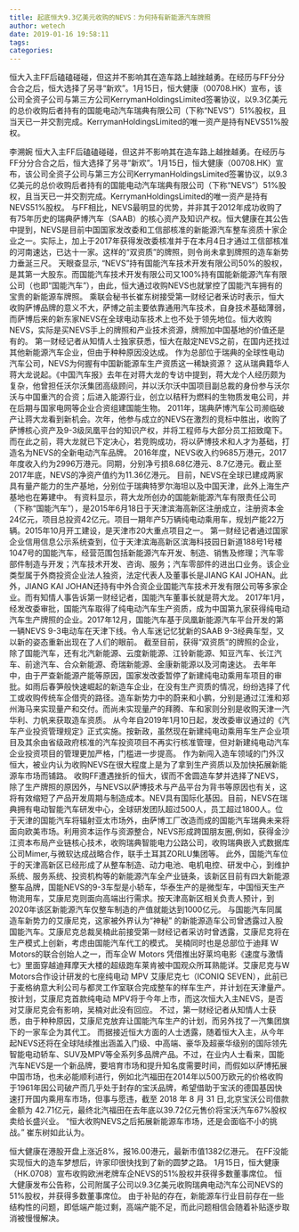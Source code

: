 ```yaml
---
title: 起底恒大9.3亿美元收购的NEVS：为何持有新能源汽车牌照
author: wetech
date: 2019-01-16 19:58:11
tags: 
categories: 
---
```

恒大入主FF后磕磕碰碰，但这并不影响其在造车路上越挫越勇。在经历与FF分分合合之后，恒大选择了另寻“新欢”。1月15日，恒大健康（00708.HK）宣布，该公司全资子公司与第三方公司KerrymanHoldingsLimited签署协议，以9.3亿美元的总价收购后者持有的国能电动汽车瑞典有限公司（下称“NEVS”）51%股权，且当天已一并交割完成。KerrymanHoldingsLimited的唯一资产是持有NEVS51%股权。
<!-- more -->
李溯婉
恒大入主FF后磕磕碰碰，但这并不影响其在造车路上越挫越勇。在经历与FF分分合合之后，恒大选择了另寻“新欢”。1月15日，恒大健康（00708.HK）宣布，该公司全资子公司与第三方公司KerrymanHoldingsLimited签署协议，以9.3亿美元的总价收购后者持有的国能电动汽车瑞典有限公司（下称“NEVS”）51%股权，且当天已一并交割完成。KerrymanHoldingsLimited的唯一资产是持有NEVS51%股权。
与FF相比，NEVS最明显的优势，并非其于2012年成功收购了有75年历史的瑞典萨博汽车（SAAB）的核心资产及知识产权。恒大健康在其公告中提到，NEVS是目前中国国家发改委和工信部核准的新能源汽车整车资质十家企业之一。实际上，加上于2017年获得发改委核准并于在本月4日才通过工信部核准的河南速达，已达十一家。这样的“双资质”的牌照，则令尚未拿到牌照的造车新势力垂涎三尺。
天眼查显示, “NEVS”持有国能汽车技术开发有限公司50%的股权，是其第一大股东。而国能汽车技术开发有限公司又100%持有国能新能源汽车有限公司（也即“国能汽车”），由此，恒大通过收购NEVS也就掌控了国能汽车拥有的宝贵的新能源车牌照。
乘联会秘书长崔东树接受第一财经记者釆访时表示，恒大收购萨博品牌的意义不大，萨博之前主要依靠通用汽车技术，自身技术基础薄弱，而萨博后来的新东家NEVS在全球电动车技术上也不处于领先地位。恒大收购NEVS，实际是买NEVS手上的牌照和产业技术资源，牌照加中国基地的价值还是有的。
第一财经记者从知情人士独家获悉，恒大在敲定NEVS之前，在国内还找过其他新能源汽车企业，但由于种种原因没达成。
作为总部位于瑞典的全球性电动汽车公司，NEVS为何握有中国新能源车生产资质这一稀缺资源？
这从瑞典籍华人蒋大龙说起。《中国汽车报》去年在对蒋大龙的专访中提到，蒋大龙个人经历颇为复杂，他曾担任沃尔沃集团高级顾问，并以沃尔沃中国项目副总裁的身份参与沃尔沃与中国重汽的合资；后进入能源行业，创立以秸秆为燃料的生物质发电公司，并在后期与国家电网等企业合资组建国能生物。
2011年，瑞典萨博汽车公司濒临破产让蒋大龙看到新机会。次年，他参与成立的NEVS在激烈的竞标中胜出，收购了萨博核心资产及9-3级凤凰平台的知识产权，并将工程师与大部分员工招致麾下。而在此之前，蒋大龙就已下定决心，若竞购成功，将以萨博技术和人才为基础，打造名为NEVS的全新电动汽车品牌。
2016年度，NEVS收入约9685万港元，2017年度收入约为2996万港元。同期，分别净亏损8.68亿港元、8.7亿港元。截止至2017年底，NEVS的净资产值约为11.36亿港元。
目前，NEVS在全球已建成两家具有量产能力的生产基地，分别位于瑞典特罗尔海坦以及中国天津，此外上海生产基地也在筹建中。
有资料显示，蒋大龙所创办的国能新能源汽车有限责任公司（下称“国能汽车”），是2015年6月18日于天津滨海高新区注册成立，注册资本金24亿元，项目总投资42亿元。项目一期年产5万辆纯电动乘用车，规划产能22万辆。2015年10月开工建设，是天津市20大重点项目之一。
第一财经记者通过国家企业信用信息公示系统查到，位于天津滨海高新区滨海科技园日新道188号1号楼1047号的国能汽车，经营范围包括新能源汽车开发、制造、销售及修理；汽车零部件制造与开发；汽车技术开发、咨询、服务；汽车零部件的进出口业务。该企业类型属于外商投资企业法人独资，法定代表人及董事长是JIANG KAI JOHAN。此外，JIANG KAI JOHAN还持有中外合资企业国能汽车技术开发有限公司等多家企业。而有知情人事告诉第一财经记者，国能汽车董事长就是蒋大龙。
2017年1月，经发改委审批，国能汽车取得了纯电动汽车生产资质，成为中国第九家获得纯电动汽车生产牌照的企业。2017年12月，国能汽车基于凤凰新能源汽车平台开发的第一辆NEVS 9-3电动车在天津下线。令人车迷记忆犹新的SAAB 9-3经典车型，又以新的姿态重新出现在了人们的眼前。
截至目前，获得“双资质”的牌照的企业，除了国能汽车，还有北汽新能源、云度新能源、江铃新能源、知豆汽车、长江汽车、前途汽车、合众新能源、奇瑞新能源、金康新能源以及河南速达。
去年年中，由于严查新能源产能等原因，国家发改委暂停了新建纯电动乘用车项目的审批。如雨后春笋般快速崛起的新造车企业，在没有生产资质的情况，纷纷选择了代工或收购传统车企借壳的路径。造车新势力中的蔚来和小鹏，分别是通过江淮和郑州海马来实现量产和交付。而尚未实现量产的拜腾、车和家则分别是收购天津一汽华利、力帆来获取造车资质。
从今年自2019年1月10日起，发改委审议通过的《汽车产业投资管理规定》正式实施。按新政，虽然现在新建纯电动乘用车生产企业项目及其余由省级政府核准的汽车投资项目不再实行核准管理，但对新建纯电动汽车企业投资项目的管理更加严格，门槛进一步提高。
作为新闯入造车领域的门外汉恒大，被业内认为收购NEVS在很大程度上是为了拿到生产资质以及加快拓展新能源车市场而铺路。
收购FF遭遇挫折的恒大，锲而不舍圆造车梦并选择了NEVS，除了生产牌照的原因外，与NEVS以萨博技术与产品平台为背书等原因也有关，这将有效缩短了产品开发周期与制造成本。NEV具有国际化基因。目前，NEVS在瑞典拥有电动智能汽车研发中心，全球研发团队超过500人，员工超过1800人。位于天津的国能汽车将辐射亚太市场外，由萨博工厂改造而成的国能汽车瑞典未来将面向欧美市场。利用资本运作与资源整合，NEVS形成跨国朋友圈,例如，获得金沙江资本布局产业链核心技术，收购瑞典智能电力公路公司，收购瑞典嵌入式数据库公司Mimer,与微软达成战略合作，联手土耳其ZORLU集团等。
此外，国能汽车位于的天津高新区已经形成了从整车制造、动力电池、电机电控、研发中心，到维护系统、服务系统、投资机构等的新能源汽车全产业链条，该新区目前有四大新能源整车品牌，国能NEVS的9-3车型是小轿车，华泰生产的是微型车，中国恒天生产物流用车，艾康尼克则面向高端出行需求。按天津高新区相关负责人预计，到2020年该区新能源汽车仅整车制造的产值就能达到1000亿元。
与国能汽车同属造车新势力的艾康尼克，这家被外界认为“神秘” 的新能源造车公司曾透露过入股国能汽车。艾康尼克总裁吴楠此前接受第一财经记者采访时曾透露，艾康尼克将在生产模式上创新，考虑由国能汽车代工的模式。
吴楠同时也是总部位于迪拜 W Motors的联合创始人之一，而车企W Motors 凭借推出好莱坞电影《速度与激情七》里面穿越迪拜摩天大楼的超级跑车莱肯被中国观众所耳熟能详。艾康尼克与W Motors合作设计研发的七座纯电动 MPV 艾康尼克七（ICONIQ SEVEN），此前已于麦格纳意大利公司与都灵工作室联合完成整车的样车生产，并计划在天津量产。按计划，艾康尼克首款纯电动 MPV将于今年上市，而这次恒大入主NEVS，是否对艾康尼克会有影响，吴楠对此没有回应。
不过，第一财经记者从知情人士获悉，由于种种原因，艾康尼克放弃让国能汽车生产的计划，而另外找了一汽集团旗下的一家车企为其代工。
而据接近恒大方面的人士透露，随着恒大入主，从今年起NEVS还将在全球陆续推出涵盖入门级、中高端、豪华及超豪华级别的国际领先智能电动轿车、SUV及MPV等全系列多品牌产品。不过，在业内人士看来，国能汽车NEVS是一个新品牌，要培育市场和提升知名度需要时间，而假如以萨博拓展中国市场，也未必能顺利进行，例如北汽福田在2014年以500万欧元的价格收购于1961年因公司破产而几乎处于封存的宝沃品牌，希望借助于宝沃的德国基因快速打开国内乘用车市场，但事与愿违，截至 2018 年 8 月 31 日,北京宝沃公司借款金额为 42.71亿元，最终北汽福田在去年底以39.72亿元售价将宝沃汽车67%股权卖给长盛兴业。
“恒大收购NEVS之后拓展新能源车市场，还是会面临不小的挑战。” 崔东树如此认为。
 
 
恒大健康在港股开盘上涨近8%，报16.00港元，最新市值1382亿港元。
在FF没能实现恒大的造车梦想后，许家印很快找到了新的圆梦之路。
1月15日，恒大健康（HK.0708）宣布收购欧洲老牌车企NEVS的51%股权并获得多数董事席位。
恒大健康发布公告称，公司附属子公司以9.3亿美元收购瑞典电动汽车公司NEVS的51%股权，并获得多数董事席位。
由于补贴的存在，新能源车行业目前存在一些结构性的问题，即低端产能过剩，高端产能不足，而此问题相信会随着补贴逐步取消被慢慢解决。
